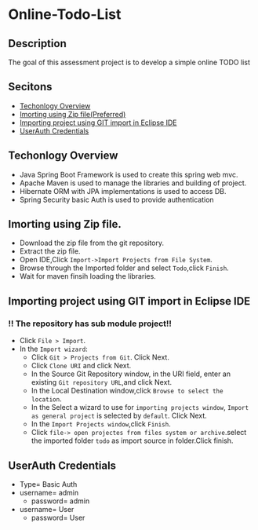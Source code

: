 # Online-Todo-List

## Description
The goal of this assessment project is to develop a simple online TODO list


## Secitons
- [Techonlogy Overview](#technology-overview)
- [Imorting using Zip file(Preferred)](#importing-using-zip-file(prefered))
- [Importing project using GIT import in Eclipse IDE](#importing-project-using-git-import-in-eclipse-ide)
- [UserAuth Credentials](#userAuth-credentials)

## Techonlogy Overview
- Java Spring Boot Framework is used to create this spring web mvc.
- Apache Maven is used to manage the libraries and building of project.
- Hibernate ORM with JPA implementations is used to access DB.
- Spring Security basic Auth is used to provide authentication
 

## Imorting using Zip file.
* Download the zip file from the git repository.
* Extract the zip file.
* Open IDE,Click `Import->Import Projects from File System`.
* Browse through the Imported folder and select `Todo`,click `Finish`.
* Wait for maven finsih loading the libraries.

## Importing project using GIT import in Eclipse IDE
### !! The repository has sub module project!!
* Click `File > Import`.
* In the `Import wizard`:
  * Click `Git > Projects from Git`. Click Next.
  * Click `Clone URI` and click Next.
  * In the Source Git Repository window, in the URI field, enter an existing `Git repository URL`,and click Next.
  * In the Local Destination window,click `Browse to select the location`.
  * In the Select a wizard to use for `importing projects window`, `Import as general project` is selected by `default`. Click Next.
  * In the `Import Projects window`,click `Finish`.
  * Click `file-> open projectes from files system or archive`.select the imported folder `todo` as import source in folder.Click finish.
  
## UserAuth Credentials
- Type= Basic Auth
- username= admin
  - password= admin
- username= User  
  - password= User
